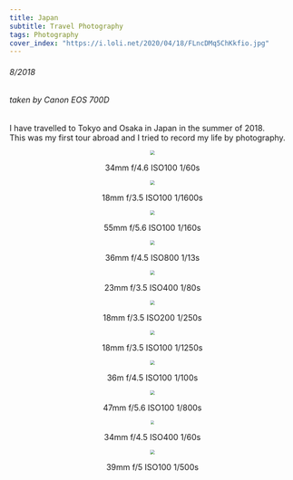 ```yaml
---
title: Japan
subtitle: Travel Photography
tags: Photography
cover_index: "https://i.loli.net/2020/04/18/FLncDMq5ChKkfio.jpg"
---
```


###### 8/2018
###### taken by Canon EOS 700D

I have travelled to Tokyo and Osaka in Japan in the summer of 2018.  
This was my first tour abroad and I tried to record my life by photography.
<div  align="center">    
<img src="https://i.loli.net/2020/04/18/xfeYdMrIuvwAs8b.jpg" style="zoom:50%" />  

34mm f/4.6 ISO100 1/60s

<img src="https://i.loli.net/2020/04/18/zTJ8ZO2VcjGtoeC.jpg" style="zoom:50%" />  

18mm f/3.5 ISO100 1/1600s

<img src="https://i.loli.net/2020/04/18/s5nGbqgMZJIeOH1.jpg" style="zoom:50%" />  

55mm f/5.6 ISO100 1/160s

<img src="https://i.loli.net/2020/04/18/YxDJPaeTbFC1sd2.jpg" style="zoom:50%" />  

36mm f/4.5 ISO800 1/13s

<img src="https://i.loli.net/2020/04/18/XdWqhnD1Ki5BySb.jpg" style="zoom:50%" />  

23mm f/3.5 ISO400 1/80s 

<img src="https://i.loli.net/2020/04/18/2dxuRFYO6o7hgDy.jpg" style="zoom:50%" />  

18mm f/3.5 ISO200 1/250s

<img src="https://i.loli.net/2020/04/18/VzxXDbnWi87l15g.jpg" style="zoom:50%" />  

18mm f/3.5 ISO100 1/1250s

<img src="https://i.loli.net/2020/04/18/uTRz8ckt2MnSjef.jpg" style="zoom:50%" />  

36m f/4.5 ISO100 1/100s

<img src="https://i.loli.net/2020/04/18/snTfyDFgK5X1E8e.jpg" style="zoom:50%" />  

47mm f/5.6 ISO100 1/800s

<img src="https://i.loli.net/2020/04/18/9UA7nsY51btMLai.jpg" style="zoom:42%" />  

34mm f/4.5 ISO400 1/60s

<img src="https://i.loli.net/2020/04/18/Me765FyQGiTRB2U.jpg" style="zoom:50%" />  

39mm f/5 ISO100 1/500s

</div>
